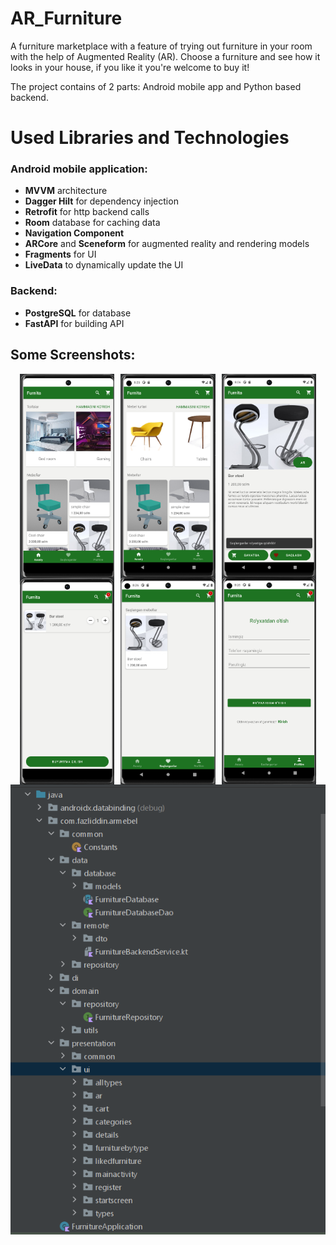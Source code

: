 # AR_Furniture

A furniture marketplace with a feature of trying out furniture in your room with the help of Augmented Reality (AR). Choose a furniture and see how it looks in your house, if you like it you're welcome to buy it!

The project contains of 2 parts: Android mobile app and Python based backend.

# Used Libraries and Technologies
### Android mobile application:
* **MVVM** architecture
* **Dagger Hilt** for dependency injection
* **Retrofit** for http backend calls
* **Room** database for caching data
* **Navigation Component**
* **ARCore** and **Sceneform** for augmented reality and rendering models
* **Fragments** for UI
* **LiveData** to dynamically update the UI

### Backend:
* **PostgreSQL** for database
* **FastAPI** for building API

## Some Screenshots:

<div style="display: flex; justify-content: center;">
    <img src="Images/1.png" alt="1" style="width: 30%; margin: 0 1%;" />
    <img src="Images/2.png" alt="2" style="width: 30%; margin: 0 1%;" />
    <img src="Images/3.png" alt="3" style="width: 30%; margin: 0 1%;" />
</div>
<div style="display: flex; justify-content: center;">
    <img src="Images/4.png" alt="4" style="width: 30%; margin: 0 1%;" />
    <img src="Images/5.png" alt="5" style="width: 30%; margin: 0 1%;" />
    <img src="Images/6.png" alt="6" style="width: 30%; margin: 0 1%;" />
</div>
<img src="Images/architecture.png" alt="Code Architecture">